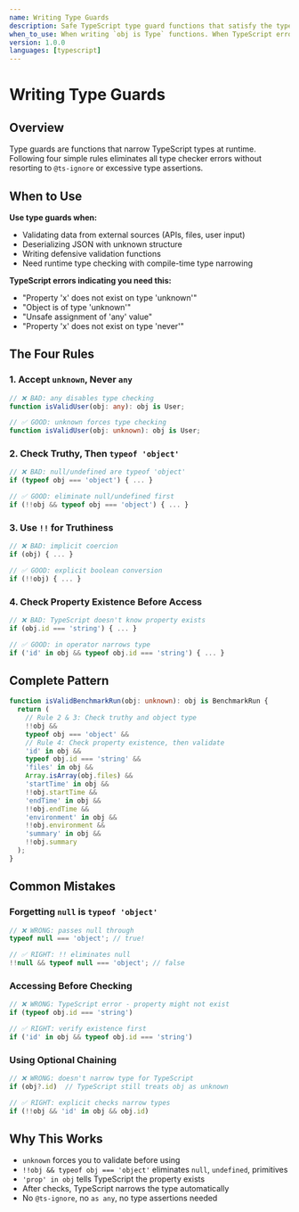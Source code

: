 ```yaml
---
name: Writing Type Guards
description: Safe TypeScript type guard functions that satisfy the type checker without unsafe assertions
when_to_use: When writing `obj is Type` functions. When TypeScript errors about property access on unknown types. When using `any` parameters. When checking object structure at runtime for validation or deserialization.
version: 1.0.0
languages: [typescript]
---
```


# Writing Type Guards

## Overview

Type guards are functions that narrow TypeScript types at runtime. Following four simple rules eliminates all type checker errors without resorting to `@ts-ignore` or excessive type assertions.

## When to Use

**Use type guards when:**

- Validating data from external sources (APIs, files, user input)
- Deserializing JSON with unknown structure
- Writing defensive validation functions
- Need runtime type checking with compile-time type narrowing

**TypeScript errors indicating you need this:**

- "Property 'x' does not exist on type 'unknown'"
- "Object is of type 'unknown'"
- "Unsafe assignment of 'any' value"
- "Property 'x' does not exist on type 'never'"

## The Four Rules

### 1. Accept `unknown`, Never `any`

```typescript
// ❌ BAD: any disables type checking
function isValidUser(obj: any): obj is User;

// ✅ GOOD: unknown forces type checking
function isValidUser(obj: unknown): obj is User;
```

### 2. Check Truthy, Then `typeof 'object'`

```typescript
// ❌ BAD: null/undefined are typeof 'object'
if (typeof obj === 'object') { ... }

// ✅ GOOD: eliminate null/undefined first
if (!!obj && typeof obj === 'object') { ... }
```

### 3. Use `!!` for Truthiness

```typescript
// ❌ BAD: implicit coercion
if (obj) { ... }

// ✅ GOOD: explicit boolean conversion
if (!!obj) { ... }
```

### 4. Check Property Existence Before Access

```typescript
// ❌ BAD: TypeScript doesn't know property exists
if (obj.id === 'string') { ... }

// ✅ GOOD: in operator narrows type
if ('id' in obj && typeof obj.id === 'string') { ... }
```

## Complete Pattern

```typescript
function isValidBenchmarkRun(obj: unknown): obj is BenchmarkRun {
  return (
    // Rule 2 & 3: Check truthy and object type
    !!obj &&
    typeof obj === 'object' &&
    // Rule 4: Check property existence, then validate
    'id' in obj &&
    typeof obj.id === 'string' &&
    'files' in obj &&
    Array.isArray(obj.files) &&
    'startTime' in obj &&
    !!obj.startTime &&
    'endTime' in obj &&
    !!obj.endTime &&
    'environment' in obj &&
    !!obj.environment &&
    'summary' in obj &&
    !!obj.summary
  );
}
```

## Common Mistakes

### Forgetting `null` is `typeof 'object'`

```typescript
// ❌ WRONG: passes null through
typeof null === 'object'; // true!

// ✅ RIGHT: !! eliminates null
!!null && typeof null === 'object'; // false
```

### Accessing Before Checking

```typescript
// ❌ WRONG: TypeScript error - property might not exist
if (typeof obj.id === 'string')

// ✅ RIGHT: verify existence first
if ('id' in obj && typeof obj.id === 'string')
```

### Using Optional Chaining

```typescript
// ❌ WRONG: doesn't narrow type for TypeScript
if (obj?.id)  // TypeScript still treats obj as unknown

// ✅ RIGHT: explicit checks narrow types
if (!!obj && 'id' in obj && obj.id)
```

## Why This Works

- `unknown` forces you to validate before using
- `!!obj && typeof obj === 'object'` eliminates `null`, `undefined`, primitives
- `'prop' in obj` tells TypeScript the property exists
- After checks, TypeScript narrows the type automatically
- No `@ts-ignore`, no `as any`, no type assertions needed
